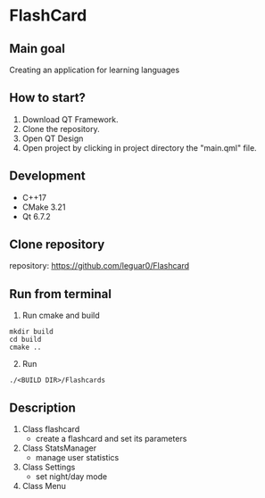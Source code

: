 # FlashCard
## Main goal
Creating an application for learning languages

## How to start?
1. Download QT Framework.
2. Clone the repository.
3. Open QT Design
4. Open project by clicking in project directory the "main.qml" file.

## Development
- C++17
- CMake 3.21
- Qt 6.7.2

## Clone repository
repository: https://github.com/leguar0/Flashcard

## Run from terminal 
1. Run cmake and build
```
mkdir build
cd build
cmake ..
```
2. Run
```
./<BUILD DIR>/Flashcards
```
## Description
1. Class flashcard
   - create a flashcard and set its parameters
2. Class StatsManager
   - manage user statistics
3. Class Settings
   - set night/day mode
4. Class Menu
